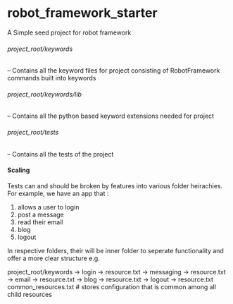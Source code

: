 robot_framework_starter
=======================

A Simple seed project for robot framework


###### project_root/keywords
– Contains all the keyword files for project consisting of
RobotFramework commands built into keywords
###### project_root/keywords/lib
– Contains all the python based keyword extensions needed for
project
###### project_root/tests
– Contains all the tests of the project


#### Scaling

Tests can and should be broken by features into various folder heirachies.
For example, we have an app that :

1. allows a user to login
2. post a message
3. read their email
4. blog
5. logout


In respective folders, their will be inner folder to seperate functionality and offer a more clear structure e.g.


project_root/keywords
  -> login
      -> resource.txt
  -> messaging
      -> resource.txt
  -> email
      -> resource.txt
  -> blog
    -> resource.txt
  -> logout
      -> resource.txt
  common_resources.txt # stores configuration that is common among all child resources

